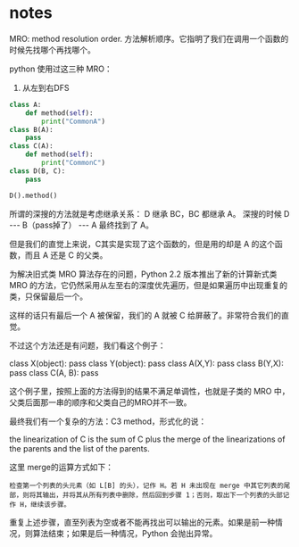 # notes

MRO: method resolution order. 方法解析顺序。它指明了我们在调用一个函数的时候先找哪个再找哪个。

python 使用过这三种 MRO：

1. 从左到右DFS

```python
class A:
    def method(self):
        print("CommonA")
class B(A):
    pass
class C(A):
    def method(self):
        print("CommonC")
class D(B, C):
    pass

D().method()
```

所谓的深搜的方法就是考虑继承关系：
D 继承 BC，BC 都继承 A。
深搜的时候 D --- B（pass掉了） --- A
最终找到了 A。

但是我们的直觉上来说，C其实是实现了这个函数的，但是用的却是 A 的这个函数，而且 A 还是 C 的父类。

为解决旧式类 MRO 算法存在的问题，Python 2.2 版本推出了新的计算新式类 MRO 的方法，它仍然采用从左至右的深度优先遍历，但是如果遍历中出现重复的类，只保留最后一个。

这样的话只有最后一个 A 被保留，我们的 A 就被 C 给屏蔽了。非常符合我们的直觉。

不过这个方法还是有问题，我们看这个例子：

class X(object):
    pass
class Y(object):
    pass
class A(X,Y):
    pass
class B(Y,X):
    pass
class C(A, B):
    pass

这个例子里，按照上面的方法得到的结果不满足单调性，也就是子类的 MRO 中，父类后面那一串的顺序和父类自己的MRO并不一致。

最终我们有一个复杂的方法：C3 method，形式化的说：

the linearization of C is the sum of C plus the merge of the linearizations of the parents and the list of the parents.

这里 merge的运算方式如下：

    检查第一个列表的头元素（如 L[B] 的头），记作 H。若 H 未出现在 merge 中其它列表的尾部，则将其输出，并将其从所有列表中删除，然后回到步骤 1；否则，取出下一个列表的头部记作 H，继续该步骤。

重复上述步骤，直至列表为空或者不能再找出可以输出的元素。如果是前一种情况，则算法结束；如果是后一种情况，Python 会抛出异常。